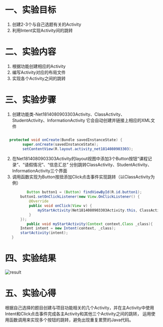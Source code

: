 # 一、实验目标
1. 创建2-3个与自己选题有关的Activity
2. 利用Intent实现Activity间的跳转

# 二、实验内容
1. 根据功能创建相应的Activity
2. 编写Activity对应的布局文件
3. 实现各个Activity之间的跳转

# 三、实验步骤
1. 创建功能类-Net1814080903303Activity、ClassActivity、StudentActivity、InformationActivity
   它会自动创建并链接上相应的XML文件
```java

  protected void onCreate(Bundle savedInstanceState) {
        super.onCreate(savedInstanceState);
        setContentView(R.layout.activity_net1814080903303);

```
2. 在Net1814080903303Activity的layout视图中添加3个Button按钮“课程记录”、“请假情况”、“信息汇总”
   分别跳转ClassActivity、StudentActivity、InformationActivity三个界面
3. 调用函数实现为Button按扭添加Click点击事件实现跳转（以ClassActivity为例）
 ```java
           Button button1 = (Button) findViewById(R.id.button1);
        button1.setOnClickListener(new View.OnClickListener() {
            @Override
            public void onClick(View v) {
                myStartActivity(Net1814080903303Activity.this, ClassActivity.class);
            }
        });
           public void myStartActivity(Context context,Class _class){
        Intent intent = new Intent(context, _class);
        startActivity(intent);
    }
   ```
# 四、实验结果
![result](https://github.com/tiamo669/android-labs-2020/blob/master/students/net1814080903303/second_1.jpg)

# 五、实验心得
  根据自己选择的题目创建与项目功能相关的几个Activity，并在主Activity中使用Intent和Click点击事件完成各主Activity和其他三个Activity之间的跳转，
运用使用函数调用来实现多个按钮的跳转，避免出现重复累赘的Java代码。
